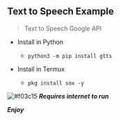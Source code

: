 ## Text to Speech Example

> Text to Speech Google API

- Install in Python
  - `python3 -m pip install gtts`

- Install in Termux
  - `pkg install sox -y`


 ![#f03c15](https://via.placeholder.com/15/f03c15/000000?text=+) ***Requires internet to run***

___Enjoy___

